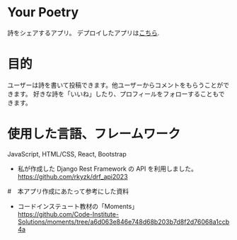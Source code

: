 # Your Poetry

詩をシェアするアプリ。
デプロイしたアプリは[こちら](https://your-poetry-2023-094a4af35547.herokuapp.com/).

# 目的

ユーザーは詩を書いて投稿できます。他ユーザーからコメントをもらうことができます。
好きな詩を「いいね」したり、プロフィールをフォローすることもできます。

# 使用した言語、フレームワーク

JavaScript, HTML/CSS, React, Bootstrap

- 私が作成した Django Rest Framework の API を利用しました。<br>
  https://github.com/rkyzk/drf_api2023

#　本アプリ作成にあたって参考にした資料

- コードインステュート教材の「Moments」<br>
  https://github.com/Code-Institute-Solutions/moments/tree/a6d063e846e748d68b203b7d8f2d76068a1ccb4a
